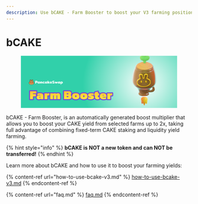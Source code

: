```yaml
---
description: Use bCAKE - Farm Booster to boost your V3 farming positions!
---
```


# bCAKE

<figure><img src="../../../.gitbook/assets/image.png" alt=""><figcaption></figcaption></figure>

bCAKE - Farm Booster, is an automatically generated boost multiplier that allows you to boost your CAKE yield from selected farms up to 2x, taking full advantage of combining fixed-term CAKE staking and liquidity yield farming.

{% hint style="info" %}
**bCAKE is NOT a new token and can NOT be transferred!**
{% endhint %}

Learn more about bCAKE and how to use it to boost your farming yields:

{% content-ref url="how-to-use-bcake-v3.md" %}
[how-to-use-bcake-v3.md](how-to-use-bcake-v3.md)
{% endcontent-ref %}

{% content-ref url="faq.md" %}
[faq.md](faq.md)
{% endcontent-ref %}
